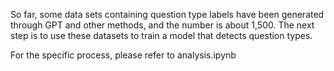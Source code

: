 So far, some data sets containing question type labels have been generated through GPT and other methods, and the number is about 1,500. The next step is to use these datasets to train a model that detects question types.

For the specific process, please refer to analysis.ipynb
